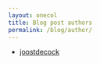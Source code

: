 ```yaml
---
layout: onecol
title: Blog post authors
permalink: /blog/author/
---
```

<ul>
<li><a href="joostdecock">joostdecock</a></li>
</ul>
